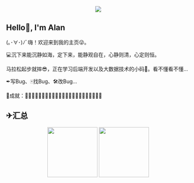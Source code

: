 <h1 align="center">
  <a href="https://alanblog.cn/">
    <img src="https://readme-typing-svg.herokuapp.com?color=%2336BCF7&lines=心静则清，心定则恒。;log.info(%22Hello%EF%BC%8Cworld%22)">
  </a>
</h1>

## Hello👋, I'm Alan

(｡･∀･)ﾉﾞ嗨！欢迎来到我的主页😜。

💻沉下来能沉静如海，定下来，能静观自在，心静则清，心定则恒。

马拉松起步就摔😎，正在学习后端开发以及大数据技术的小码👴。看不懂看不懂...

✒写Bug、🀄找Bug、🛠改Bug...

🥰成就：🍕🍔🍟🌭🍿🧀🍖🥩🥙🥪🍜🧁🥧🍬🍡🍭🍩🎂🍰🍹🍻🥂🥤

## ✈汇总

<!-- GitHub数据统计 -->

<div align="center">
  <img height="137px" src="https://github-readme-stats.vercel.app/api?username=lanxin1216&hide_title=true&hide_border=true&show_icons=trueline_height=21&text_color=000&icon_color=000&bg_color=0,ea6161,ffc64d,fffc4d,52fa5a&theme=graywhite&locale=cn" />
  <img height="137px" src="https://github-readme-stats.vercel.app/api/top-langs/?username=lanxin1216&hide_title=true&hide_border=true&layout=compact&langs_count=6&text_color=000&icon_color=fff&bg_color=0,52fa5a,4dfcff,c64dff&theme=graywhite" />
</div>
